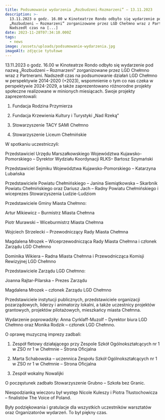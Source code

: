 ```yaml
---
title: Podsumowanie wydarzenia „Rozbudzeni-Rozmarzeni” – 13.11.2023
description: >-
  13.11.2023 o godz. 16.00 w Kinoteatrze Rondo odbyło się wydarzenie pod nazwą
  „Rozbudzeni – Rozmarzeni” zorganizowane przez LGD Chełmno wraz z Partnerami.
  Nadszedł czas na [...]
date: 2023-11-28T07:34:10.000Z
tags:
  - news
image: /assets/uploads/podsumowanie-wydarzenia.jpg
imageAlt: zdjęcie tytułowe
---
```





13.11.2023 o godz. 16.00 w Kinoteatrze Rondo odbyło się wydarzenie pod nazwą „Rozbudzeni – Rozmarzeni” zorganizowane przez LGD Chełmno wraz z Partnerami. Nadszedł czas na podsumowanie działań LGD Chełmno w perspektywie 2014-2020 (+2023), wspomnienie o tym co nas czeka w perspektywie 2024-2029, a także zaprezentowano różnorodne projekty społeczne realizowane w minionych miesiącach. Swoje projekty zaprezentowali:

1. Fundacja Rodzina Przymierza

2. Fundacja Krzewienia Kultury i Turystyki „Nad Rzeką”

3. Stowarzyszenie TACY SAMI Chełmno

4. Stowarzyszenie Liceum Chełmińskie



W spotkaniu uczestniczyli:

Przedstawiciel Urzędu Marszałkowskiego Województwa Kujawsko-Pomorskiego – Dyrektor Wydziału Koordynacji RLKS– Bartosz Szymański

Przedstawiciel Sejmiku Województwa Kujawsko-Pomorskiego – Katarzyna Lubańska

Przedstawiciele Powiatu Chełmińskiego – Janina Siemiątkowska – Skarbnik Powiatu Chełmińskiego oraz Dariusz Jach – Radny Powiatu Chełmińskiego i wiceprezes Stowarzyszenia Ludzie-Ludziom

Przedstawiciele Gminy Miasta Chełmno:

Artur Mikiewicz – Burmistrz Miasta Chełmna

Piotr Murawski – Wiceburmistrz Miasta Chełmna

Wojciech Strzelecki – Przewodniczący Rady Miasta Chełmna

Magdalena Mrozek – Wiceprzewodnicząca Rady Miasta Chełmna i członek Zarządu LGD Chełmno

Dominika Wikiera – Radna Miasta Chełmna i Przewodnicząca Komisji Rewizyjnej LGD Chełmno

Przedstawiciele Zarządu LGD Chełmno:

Joanna Rajtar-Pilarska – Prezes Zarządu

Magdalena Mrozek – członek Zarządu LGD Chełmno

Przedstawiciele instytucji publicznych, przedstawiciele organizacji pozarządowych, liderzy i animatorzy lokalni, a także uczestnicy projektów grantowych, projektów pilotażowych, mieszkańcy miasta Chełmna.

Wydarzenie poprowadziły: Anna Cyrklaff-Muzolf – Dyrektor biura LGD Chełmno oraz Monika Rodzik – członek LGD Chełmno.

O oprawę muzyczną imprezy zadbali:

1. Zespół fletowy działającego przy Zespole Szkół Ogólnokształcących nr 1 w ZSO nr 1 w Chełmnie – Strona Oficjalna

2. Marta Schabowska – uczennica Zespołu Szkół Ogólnokształcących nr 1 w ZSO nr 1 w Chełmnie – Strona Oficjalna

3. Zespół wokalny Nowalijki

O poczęstunek zadbało Stowarzyszenie Grubno – Szkoła bez Granic.

Niespodzianką wieczoru był występ Nicole Kuleszy i Piotra Tłustochowicza – finalistów The Voice of Poland.

Były podziękowania i gratulacje dla wszystkich uczestników warsztatów oraz Organizatorów wydarzeń. To był piękny czas.
